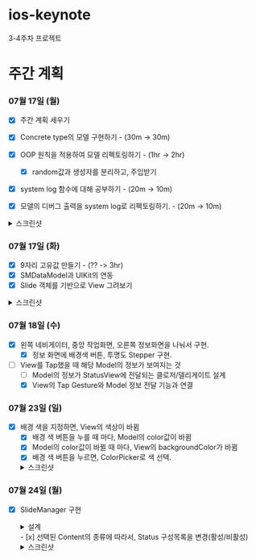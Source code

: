 # ios-keynote
3-4주차 프로젝트

# 주간 계획

### 07월 17일 (월)

- [x] 주간 계획 세우기
- [x] Concrete type의 모델 구현하기 - (30m -> 30m)
- [x] OOP 원칙을 적용하여 모델 리펙토링하기 - (1hr -> 2hr)
    - [x] random값과 생성자를 분리하고, 주입받기

- [x] system log 함수에 대해 공부하기 - (20m -> 10m)
- [x] 모델의 디버그 출력을 system log로 리펙토링하기. - (20m -> 10m)


<details>
    <summary>스크린샷</summary>
    <img width="800" alt="image" src="https://github.com/softeerbootcamp-2nd/ios-keynote/assets/46219689/888491e8-4afa-4e29-a97e-f7e00364746b">
    
</details>

### 07월 17일 (화)

- [x] 9자리 고유값 만들기 - (?? -> 3hr)
- [x] SMDataModel과 UIKit의 연동
- [x] Slide 객체를 기반으로 View 그려보기

<details>
    <summary>스크린샷</summary>
    <img width="500" alt="image" src="https://user-images.githubusercontent.com/46219689/254361875-6c05f37c-6079-4a0a-a0e3-9c50510962bf.png">
</details>

### 07월 18일 (수)

- [x] 왼쪽 네비게이터, 중앙 작업화면, 오른쪽 정보화면을 나눠서 구현.
  - [x] 정보 화면에 배경색 버튼, 투명도 Stepper 구현.
- [ ] View를 Tap했을 때 해당 Model의 정보가 보여지는 것
    - [ ] Model의 정보가 StatusView에 전달되는 클로저/델리게이트 설계
    - [x] View의 Tap Gesture와 Model 정보 전달 기능과 연결
    
### 07월 23일 (일)
- [x] 배경 색을 지정하면, View의 색상이 바뀜
    - [x] 배경 색 버튼을 누를 때 마다, Model의 color값이 바뀜
    - [x] Model의 color값이 바뀔 때 마다, View의 backgroundColor가 바뀜
    - [x] 배경 색 버튼을 누르면, ColorPicker로 색 선택.
    <details>
    <summary>스크린샷</summary>
    <img width=500; src="https://github.com/sseungmn/ios-keynote/assets/46219689/1308ef3f-2295-4de6-830f-90e93c53d055">
    </details>

### 07월 24일 (월)
- [x] SlideManager 구현
    <details>
    <summary>설계</summary>
    <img width="500" src="https://github.com/sseungmn/ios-keynote/assets/46219689/26e19da9-2637-4e8f-a68f-065ee69ecc23">
    <img width="500" src="https://github.com/sseungmn/ios-keynote/assets/46219689/4c84fd7f-5816-4997-8381-a9788dd639f9">
    </details>
    - [x] 선택된 Content의 종류에 따라서, Status 구성목록을 변경(활성/비활성)
    <details>
    <summary>스크린샷</summary>

    * Color, Alpha 변경이 가능할 때
    <img width=500; src="https://github.com/sseungmn/ios-keynote/assets/46219689/b8a2fd7f-a2fd-4d01-946b-36bd7ba364b7">
    
    * Alpha만 변경이 가능할 때
    <img width=500; src="https://github.com/sseungmn/ios-keynote/assets/46219689/bead70dd-fd14-46fa-8572-100b08b680db">
    </details>

